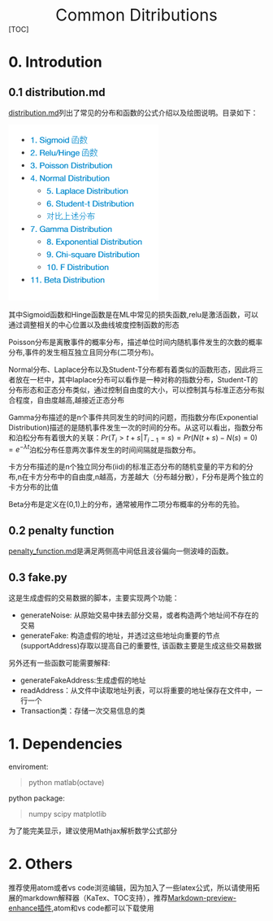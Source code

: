 <center> <font size=6>Common Ditributions </font></center>
[TOC]

# 0. Introdution

## 0.1 distribution.md
[distribution.md](distributions.md)列出了常见的分布和函数的公式介绍以及绘图说明。目录如下：

![](f1.png)

其中Sigmoid函数和Hinge函数是在ML中常见的损失函数,relu是激活函数，可以通过调整相关的中心位置以及曲线坡度控制函数的形态

Poisson分布是离散事件的概率分布，描述单位时间内随机事件发生的次数的概率分布,事件的发生相互独立且同分布(二项分布)。

Normal分布、Laplace分布以及Student-T分布都有着类似的函数形态，因此将三者放在一栏中，其中laplace分布可以看作是一种对称的指数分布，Student-T的分布形态和正态分布类似，通过控制自由度的大小，可以控制其与标准正态分布拟合程度，自由度越高,越接近正态分布

Gamma分布描述的是n个事件共同发生的时间的问题，而指数分布(Exponential Distribution)描述的是随机事件发生一次的时间的分布。从这可以看出，指数分布和泊松分布有着很大的关联：$Pr(T_i > t+s|T_{i-1}=s)=Pr(N(t+s)-N(s)=0)=e^{-\lambda t}$泊松分布任意两次事件发生的时间间隔就是指数分布。

卡方分布描述的是n个独立同分布(iid)的标准正态分布的随机变量的平方和的分布,n在卡方分布中的自由度,n越高，方差越大（分布越分散），F分布是两个独立的卡方分布的比值

Beta分布是定义在(0,1)上的分布，通常被用作二项分布概率的分布的先验。

## 0.2 penalty function

[penalty_function.md](penalty_function.md)是满足两侧高中间低且波谷偏向一侧波峰的函数。

## 0.3 fake.py

这是生成虚假的交易数据的脚本，主要实现两个功能：
- generateNoise: 从原始交易中抹去部分交易，或者构造两个地址间不存在的交易 
- generateFake: 构造虚假的地址，并透过这些地址向重要的节点(supportAddress)存取以提高自己的重要性, 该函数主要是生成这些交易数据

另外还有一些函数可能需要解释:
- generateFakeAddress:生成虚假的地址
- readAddress：从文件中读取地址列表，可以将重要的地址保存在文件中，一行一个
- Transaction类：存储一次交易信息的类


# 1. Dependencies
enviroment:
> python matlab(octave)

python package:

>numpy  scipy   matplotlib

为了能完美显示，建议使用Mathjax解析数学公式部分

# 2. Others
推荐使用atom或者vs code浏览编辑，因为加入了一些latex公式，所以请使用拓展的markdown解释器（KaTex、TOC支持），推荐[Markdown-preview-enhance插件](https://github.com/shd101wyy/markdown-preview-enhanced),atom和vs code都可以下载使用
